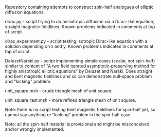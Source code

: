 Repository containing attempts to construct spin-half analogues of elliptic diffusion equations.

dirac.py - script trying to do anisotropic diffusion via a Dirac-like equation; straight magnetic fieldlines.  Known problems indicated in comments at top of script.

dirac_experiment.py - script testing isotropic Dirac-like equation with a solution depending on x and y.  Known problems indicated in comments at top of script.

DeluzetNarski.py - script implementing simple cases (scalar, not spin-half) similar to content of "A two field iterated asymptotic-preserving method for highly anisotropic elliptic equations" by Deluzet and Narski.  Does straight and bent magnetic fieldlines and so can demonstrate null-space problem and "locking" problem.

unit_square.msh - crude triangle mesh of unit square.

unit_square_test.msh - more refined triangle mesh of unit square.

Note: there is no script testing bent magnetic fieldlines for spin-half yet, so cannot say anything re "locking" problem in the spin-half case.

Note: all the spin-half material is provisional and might be misconceived and/or wrongly implemented.
